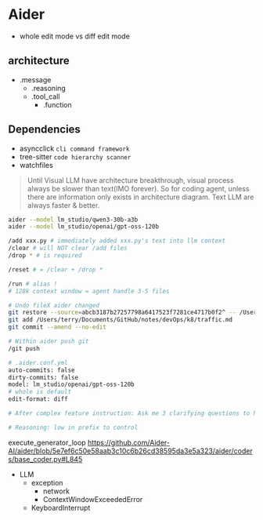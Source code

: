 # Aider

- whole edit mode vs diff edit mode

## architecture

- .message
  - .reasoning
  - .tool_call
    - .function

## Dependencies

- asyncclick `cli command framework`
- tree-sitter `code hierarchy scanner`
- watchfiles

> Until Visual LLM have architecture breakthrough, visual process always be slower than text(IMO forever). So for coding agent, unless there are information only exists in architecture diagram. Text LLM are always faster & better.

```bash
aider --model lm_studio/qwen3-30b-a3b
aider --model lm_studio/openai/gpt-oss-120b

/add xxx.py # immediately added xxx.py's text into llm context
/clear # will NOT clear /add files
/drop * # is required

/reset # = /clear + /drop *

/run # alias !
# 128k context window = agent handle 3-5 files

# Undo fileX aider changed
git restore --source=abcb3187b27257798a6417523f7281ce4717b0f2^ -- /Users/terry/Documents/GitHub/notes/devOps/k8/traffic.md
git add /Users/terry/Documents/GitHub/notes/devOps/k8/traffic.md
git commit --amend --no-edit

# Within aider push git
/git push

# .aider.conf.yml
auto-commits: false
dirty-commits: false
model: lm_studio/openai/gpt-oss-120b
# whole is default
edit-format: diff

# After complex feature instruction: Ask me 3 clarifying questions to help you make better decisions.

# Reasoning: low in prefix to control
```

execute_generator_loop
<https://github.com/Aider-AI/aider/blob/5e7ef6c50e58aab3c10c6b26cd38595da3e5a323/aider/coders/base_coder.py#L845>

- LLM
  - exception
    - network
    - ContextWindowExceededError
  - KeyboardInterrupt

